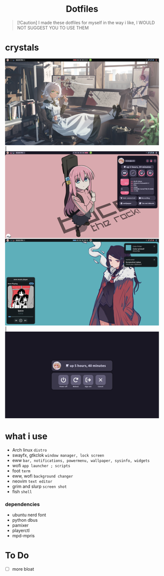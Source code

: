 <div align="center">
    <h1>Dotfiles</h1>
</div>

>   [!Caution]
>   I made these dotfiles for myself in the way i like, I WOULD NOT SUGGEST YOU TO USE THEM

# crystals

![Desktop](./assets/desktop.png) | ![Desktop2](./assets/desktop2.png)
![Desktop3](./assets/desktop3.png) | ![Powermenu](./assets/powermenu.png)

# what i use

- Arch linux `distro`
- swayfx, gtkclok `window manager, lock screen`
- eww `bar, notifications, powermenu, wallpaper, sysinfo, widgets`
- wofi `app launcher ; scripts`
- foot `term`
- eww, wofi `background changer`
- neovim `text editor`
- grim and slurp `screen shot`
- fish `shell`

### dependencies

- ubuntu nerd font
- python dbus
- pamixer
- playerctl
- mpd-mpris


# To Do

- [ ] more bloat
